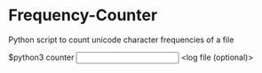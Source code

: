 # Frequency-Counter
Python script to count unicode character frequencies of a file

$python3 counter <input file or folder> <log file (optional)>
